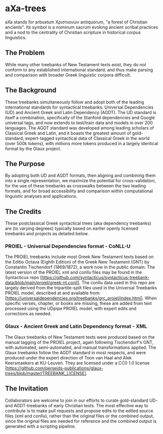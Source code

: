 # aXa-trees
aXa stands for arbustum Χριστιανών antiquorum, "a forest of Christian ancients". Its symbol is a nominum sacrum evoking ancient scribal practices and a nod to the centrality of Christian scripture in historical corpus linguistics.

## The Problem
While many other treebanks of New Testament texts exist, they do not conform to any established international standard, and thus make parsing and comparison with broader Greek linguistic corpora difficult.

## The Background 
These treebanks simultaneously follow and adopt both of the leading international standards for syntactical treebanks: Universal Dependencies (UD) and Ancient Greek and Latin Dependency (AGDT). The UD standard is itself a combination, specifically of the Stanford dependencies and Google universal tags, and now extends to test/train data and models in over 200 languages. The AGDT standard was developed among leading scholars of Classical Greek and Latin, and it boasts the greatest amount of gold-standard, expert-tagged syntactical data of Classical Greek in the world (over 500k tokens), with millions more tokens produced in a largely identical format by the Glaux project.

## The Purpose
By adopting both UD and AGDT formats, then aligning and combining them into a single representation, we maximize the potential for cross-validation, for the use of these treebanks as crosswalks between the two leading formats, and for broad accessibility and comparison within computational linguistic analyses and applications.

## The Credits
These postclassical Greek syntactical trees (aka dependency treebanks) are (to varying degrees) typically based on earlier openly licensed treebanks and projects as detailed below.

### PROIEL - Universal Dependencies format - CoNLL-U
The PROIEL treebanks include most Greek New Testament texts based on the Editio Octava (Eighth Edition) of the Greek New Testament (GNT) by Constantin Tischendorf (1869/1872), a work now in the public domain. The latest version of the PROIEL xml and conllu files may be found in the Syntacticus repo [https://github.com/syntacticus/syntacticus-treebank-data/blob/main/proiel/greek-nt.conll]. The conllu data used in this repo are largely derived from the tripartite-split files used in the Universal Treebanks PROIEL model, described at and available from: [https://universaldependencies.org/treebanks/grc_proiel/index.html]. When specific verses, chapter, or books are missing, these are added from text processed using the UDpipe PROIEL model, with expert edits and corrections as needed.

### Glaux - Ancient Greek and Latin Dependency format - XML
The Glaux treebanks of New Testament texts were produced based on the manual tagging of the PROIEL project, again following Tischendorf's GNT, with automated, semi-automated, and manual transformations applied. The Glaux treebanks follow the AGDT standard in most respects, and were produced under the expert direction of Toon van Haal and Alek Keersmaekers at KU-Leuven. They are licensed under a CC0 1.0 license [https://github.com/perseids-publications/glaux-trees/blob/master/TREEBANK_LICENSE].

## The Invitation
Collaborators are welcome to join in our efforts to curate gold-standard UD- and AGDT-treebanks of early Christian texts. The most effective way to contribute is to make pull requests and propose edits to the edited source files (xml and conllu), rather than the original files or the combined output, since the original files are needed for reference and the combined output is generated with a scripting pipeline.

